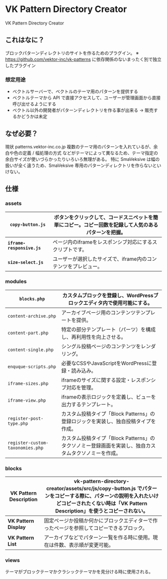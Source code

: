 # VK Pattern Directory Creator 
VK Pattern Directory Creator

## これはなに？

ブロックパターンディレクトリのサイトを作るためのプラグイン。
※ https://github.com/vektor-inc/vk-patterns に依存関係のないまったく別で独立したプラグイン

### 想定用途

* ベクトルサーバーで、ベクトルのテーマ用のパターンを提供する
* ベクトルテーマから API で直接アクセスして、ユーザーが管理画面から直接呼び出せるようにする
* ベクトル以外の開発者がパターンディレクトリを作る事が出来る -> 販売するかどうかは未定

## なぜ必要？

現状 patterns.vektor-inc.co.jp 複数のテーマ用のパターンを入れているが、余白や色の定義 / 幅処理の方式 などがテーマによって異なるため、テーマ指定の余白サイズが使いづらかったりいろいろ無理がある。
特に SmaVeksive は幅の扱いが全く違うため、SmaVeksive 専用のパターンディレクトリを作らないといけない。

## 仕様

### assets

| **`copy-button.js`** | ボタンをクリックして、コードスニペットを簡単にコピー。コピー回数を記録して人気のあるパターンを把握。 |
| --- | --- |
| **`iframe-responsive.js`** | ページ内のiframeをレスポンシブ対応にするスクリプトです。 |
| **`size-select.js`** | ユーザーが選択したサイズで、iframe内のコンテンツをプレビュー。 |

### modules

| `blocks.php` | カスタムブロックを登録し、WordPressブロックエディタ内で使用可能にする。 |
| --- | --- |
| `content-archive.php` | アーカイブページ用のコンテンツテンプレートを提供。 |
| `content-part.php` | 特定の部分テンプレート（パーツ）を構成し、再利用性を向上させる。 |
| `content-single.php` | シングル投稿ページのコンテンツをレンダリング。 |
| `enquque-scripts.php` | 必要なCSSやJavaScriptをWordPressに登録・読み込み。 |
| `iframe-sizes.php` | iframeのサイズに関する設定・レスポンシブ対応を管理。 |
| `iframe-view.php` | iframeの表示ロジックを定義し、ビューを出力するテンプレート。 |
| `register-post-type.php` | カスタム投稿タイプ「Block Patterns」の登録ロジックを実装し、独自投稿タイプを作成。 |
| `register-custom-taxonomies.php` | カスタム投稿タイプ「Block Patterns」のタクソノミー登録画面を実装し、独自カスタムタクソノミーを作成。 |

### blocks
| **VK Pattern Description** | vk-pattern-directory-creator/assets/src/js/copy-button.js でパターンをコピーする際に、パターンの説明を入れたいけどコピーされたくない時は「VK Pattern Description」を使うとコピーされない。 |
| --- | --- |
| **VK Pattern Display** | 固定ページか投稿か何かにブロックエディターで作ったページを参照してコピーできるブロック。 |
| **VK Pattern List** | アーカイブなどでパターン一覧を作る時に使用。現在は件数、表示順が変更可能。 |

### views
テーマがブロックテーマかクラシックテーマかを見分ける時に使用される。